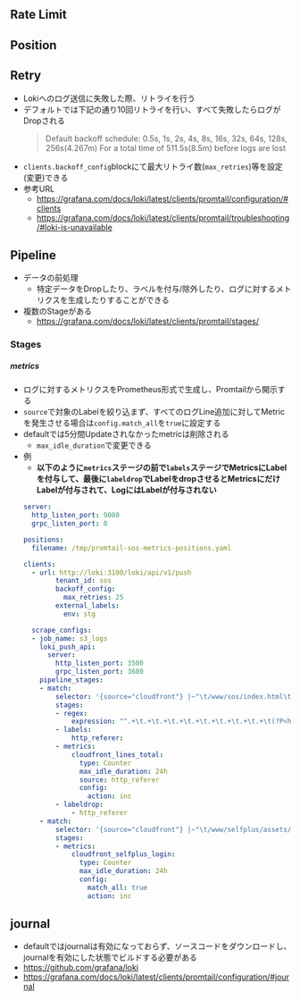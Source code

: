 ## Rate Limit

## Position

## Retry
- Lokiへのログ送信に失敗した際、リトライを行う
- デフォルトでは下記の通り10回リトライを行い、すべて失敗したらログがDropされる
  > Default backoff schedule:
  > 0.5s, 1s, 2s, 4s, 8s, 16s, 32s, 64s, 128s, 256s(4.267m)
  > For a total time of 511.5s(8.5m) before logs are lost
- `clients.backoff_config`blockにて最大リトライ数(`max_retries`)等を設定(変更)できる
- 参考URL
  - https://grafana.com/docs/loki/latest/clients/promtail/configuration/#clients
  - https://grafana.com/docs/loki/latest/clients/promtail/troubleshooting/#loki-is-unavailable

## Pipeline
- データの前処理
  - 特定データをDropしたり、ラベルを付与/除外したり、ログに対するメトリクスを生成したりすることができる
- 複数のStageがある
  - https://grafana.com/docs/loki/latest/clients/promtail/stages/

### Stages
##### **metrics**
- ログに対するメトリクスをPrometheus形式で生成し、Promtailから開示する
- `source`で対象のLabelを絞り込まず、すべてのログLine追加に対してMetricを発生させる場合は`config.match_all`を`true`に設定する
- defaultでは5分間Updateされなかったmetricは削除される
  - `max_idle_duration`で変更できる
- 例
  - **以下のように`metrics`ステージの前で`labels`ステージでMetricsにLabelを付与して、最後に`labeldrop`でLabelをdropさせるとMetricsにだけLabelが付与されて、LogにはLabelが付与されない**
  ~~~yaml
  server:
    http_listen_port: 9080
    grpc_listen_port: 0

  positions:
    filename: /tmp/promtail-sos-metrics-positions.yaml

  clients:
    - url: http://loki:3100/loki/api/v1/push
          tenant_id: sos
          backoff_config:
            max_retries: 25
          external_labels:
            env: stg

    scrape_configs:
    - job_name: s3_logs
      loki_push_api:
        server:
          http_listen_port: 3500
          grpc_listen_port: 3600
      pipeline_stages:
      - match:
          selector: '{source="cloudfront"} |~"\t/www/sos/index.html\t"'
          stages:
          - regex:
              expression: "^.+\t.+\t.+\t.+\t.+\t.+\t.+\t.+\t.+\t(?P<http_referer>.+)\t.+\t.+\t.+\t.+\t.+\t.+\t.+\t.+\t.+\t.+\t.+\t.+\t.+\t.+\t.+\t.+\t.+\t.+\t.+\t.+\t.+\t.+\t.+"
          - labels:
              http_referer:
          - metrics:
              cloudfront_lines_total:
                type: Counter
                max_idle_duration: 24h
                source: http_referer
                config:
                  action: inc
          - labeldrop:
              - http_referer
      - match:
          selector: '{source="cloudfront"} |~"\t/www/selfplus/assets/images/img_login01.svg|\t/www/selfplus/assets/images/common/logo-povo.svg"'
          stages:
          - metrics:
              cloudfront_selfplus_login:
                type: Counter
                max_idle_duration: 24h
                config:
                  match_all: true
                  action: inc
  ~~~

## journal
- defaultではjournalは有効になっておらず、ソースコードをダウンロードし、journalを有効にした状態でビルドする必要がある
- https://github.com/grafana/loki
- https://grafana.com/docs/loki/latest/clients/promtail/configuration/#journal